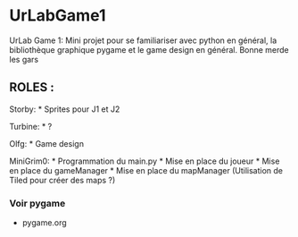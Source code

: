 # UrLabGame1
UrLab Game 1: Mini projet pour se familiariser avec python en général, la bibliothèque graphique pygame et le game design en général. Bonne merde les gars

## ROLES :

  Storby:
    * Sprites pour J1 et J2

  Turbine:
    * ?

  Olfg:
    * Game design

  MiniGrim0:
    * Programmation du main.py
    * Mise en place du joueur
    * Mise en place du gameManager
    * Mise en place du mapManager (Utilisation de Tiled pour créer des maps ?)

### Voir pygame

* pygame.org
